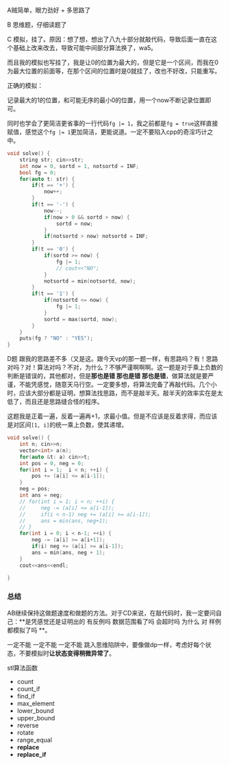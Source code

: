 A贼简单，眼力劲好 + 多思路了

B 思维题，仔细读题了

C 模拟，挂了。原因：想了想，想出了八九十部分就敲代码，导致后面一直在这个基础上改来改去，导致可能中间部分算法换了，wa5。

而且我的模拟也写挂了，我是让0的位置为最大的，但是它是一个区间，而我在0为最大位置的前面等，在那个区间的位置时是0就挂了，改也不好改，只能重写。

正确的模拟：

记录最大的1的位置，和可能无序的最小0的位置，用一个now不断记录位置即可。

同时也学会了更简洁更省事的一行代码`fg |= 1`，我之前都是`fg = true`这样直接赋值，感觉这个`fg |= 1`更加简洁，更能说道。一定不要陷入cpp的奇淫巧计之中。

```cpp
void solve() {
    string str; cin>>str;
    int now = 0, sortd = 1, notsortd = INF;
    bool fg = 0;
    for(auto t: str) {
        if(t == '+') {
            now++;
        }
        if(t == '-') {
            now--;
            if(now > 0 && sortd > now) {
                sortd = now;
            }
            if(notsortd > now) notsortd = INF;
        }
        if(t == '0') {
            if(sortd >= now) {
                fg |= 1;
                // cout<<"NO";
            }
            notsortd = min(notsortd, now);
        }
        if(t == '1') {
            if(notsortd <= now) {
                fg |= 1;
            }
            sortd = max(sortd, now);
        }
    }
    puts(fg ? "NO" : "YES");        
}
```

D题 跟我的思路差不多（又是这。跟今天vp的那一题一样，有思路吗？有！思路对吗？对！算法对吗？不对，为什么？不够严谨啊啊啊。这一题是对于乘上负数的判断是错误的，其他都对，但是**那也是错 那也是错 那也是错**，做算法就是要严谨，不能凭感觉，随意天马行空。一定要多想，将算法完备了再敲代码。几个小时，应该大部分都是证明，想算法找思路，而不是敲半天。敲半天的效率实在是太低了，而且还是思路缝合怪的程序。

这题我是正着一遍，反着一遍再+1，求最小值。但是不应该是反着求得，而应该是对区间`[1, i]`的统一乘上负数，使其递增。

```cpp
void solve() {
    int n; cin>>n;
    vector<int> a(n);
    for(auto &t: a) cin>>t;
    int pos = 0, neg = 0;
    for(int i = 1;  i < n; ++i) {
        pos += (a[i] <= a[i-1]);
    }
    neg = pos;
    int ans = neg;
    // for(int i = 1; i < n; ++i) {
    //     neg -= (a[i] <= a[i-1]);
    //     if(i < n-1) neg += (a[i] >= a[i-1]);
    //     ans = min(ans, neg+1);
    // }
    for(int i = 0; i < n-1; ++i) {
        neg -= (a[i] >= a[i+1]);
        if(i) neg += (a[i] >= a[i-1]);
        ans = min(ans, neg + 1);
    }
    cout<<ans<<endl;

}
```

### 总结

AB继续保持这做题速度和做题的方法。对于CD来说，在敲代码时，我一定要问自己：**是凭感觉还是证明出的 有反例吗 数据范围看了吗 会超时吗 为什么 对 样例都模拟了吗 **。

一定不能 一定不能 一定不能 跳入思维陷阱中，要像做dp一样，考虑好每个状态，不要模拟时**让状态变得稍微异常了**。



stl算法函数

- count
- count_if
- find_if
- max_element
- lower_bound
- upper_bound
- reverse
- rotate
- range_equal
- **replace**
- **replace_if**
